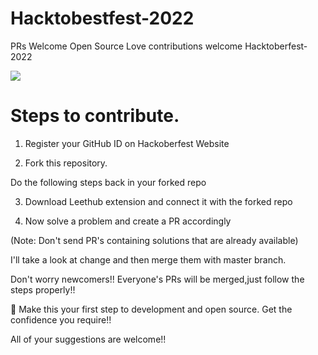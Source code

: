 
# Hacktobestfest-2022

PRs Welcome Open Source Love contributions welcome Hacktoberfest-2022

![](https://user-images.githubusercontent.com/85963909/193440138-76458f6d-1769-4dff-97f4-2246ec161cf3.jpg)


# Steps to contribute.
1) Register your GitHub ID on Hackoberfest Website

2) Fork this repository. 

Do the following steps back in your forked repo

3) Download Leethub extension and connect it with the forked repo

4) Now solve a problem and create a PR accordingly 

(Note: Don't send PR's containing solutions that are already available) 

I'll take a look at change and then merge them with master branch.

Don't worry newcomers!! Everyone's PRs will be merged,just follow the steps properly!!

🙌 Make this your first step to development and open source. Get the confidence you require!!

All of your suggestions are welcome!!
